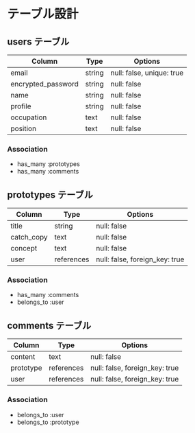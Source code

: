# テーブル設計

## users テーブル

| Column             | Type   | Options     |
| ------------------ | ------ | ----------- |
| email              | string | null: false, unique: true |
| encrypted_password | string | null: false |
| name               | string | null: false |
| profile            | string | null: false |
| occupation         | text   | null: false |
| position           | text   | null: false |

### Association

- has_many :prototypes
- has_many :comments

## prototypes テーブル

| Column     | Type       | Options                        |
| ---------- | ---------- | ------------------------------ |
| title      | string     | null: false |
| catch_copy | text       | null: false |
| concept    | text       | null: false |
| user       | references | null: false, foreign_key: true |


### Association

- has_many :comments
- belongs_to :user

## comments テーブル

| Column    | Type       | Options     |
| --------- | ---------- | ----------- |
| content   | text       | null: false |
| prototype | references | null: false, foreign_key: true |
| user      | references | null: false, foreign_key: true |

### Association

- belongs_to :user
- belongs_to :prototype